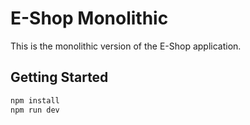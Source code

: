 # E-Shop Monolithic

This is the monolithic version of the E-Shop application.

## Getting Started

```bash
npm install
npm run dev
```
